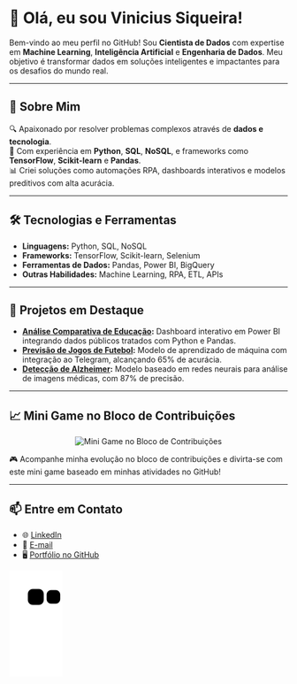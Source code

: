 # 👋 Olá, eu sou Vinicius Siqueira!  

Bem-vindo ao meu perfil no GitHub! Sou **Cientista de Dados** com expertise em **Machine Learning**, **Inteligência Artificial** e **Engenharia de Dados**. Meu objetivo é transformar dados em soluções inteligentes e impactantes para os desafios do mundo real.

---

## 🚀 Sobre Mim

🔍 Apaixonado por resolver problemas complexos através de **dados e tecnologia**.  
🧠 Com experiência em **Python**, **SQL**, **NoSQL**, e frameworks como **TensorFlow**, **Scikit-learn** e **Pandas**.  
📊 Criei soluções como automações RPA, dashboards interativos e modelos preditivos com alta acurácia.  

---

## 🛠️ Tecnologias e Ferramentas
- **Linguagens:** Python, SQL, NoSQL  
- **Frameworks:** TensorFlow, Scikit-learn, Selenium  
- **Ferramentas de Dados:** Pandas, Power BI, BigQuery  
- **Outras Habilidades:** Machine Learning, RPA, ETL, APIs  

---

## 🌟 Projetos em Destaque

- **[Análise Comparativa de Educação](https://github.com/vinisique/analise-educacao):** Dashboard interativo em Power BI integrando dados públicos tratados com Python e Pandas.  
- **[Previsão de Jogos de Futebol](https://github.com/vinisique/previsao-jogos):** Modelo de aprendizado de máquina com integração ao Telegram, alcançando 65% de acurácia.  
- **[Detecção de Alzheimer](https://github.com/vinisique/deteccao-alzheimer):** Modelo baseado em redes neurais para análise de imagens médicas, com 87% de precisão.  

---

## 📈 Mini Game no Bloco de Contribuições

<div align="center">
  <img src="https://github.com/vinisique/vinisique/raw/main/contribution_game.gif" alt="Mini Game no Bloco de Contribuições" />
</div>

🎮 Acompanhe minha evolução no bloco de contribuições e divirta-se com este mini game baseado em minhas atividades no GitHub!  

---

## 📫 Entre em Contato
- 🌐 [LinkedIn](https://www.linkedin.com/in/vinicius-siqueira1)  
- 📧 [E-mail](mailto:vinniesique@gmail.com)  
- 🖥️ [Portfólio no GitHub](https://github.com/vinisique)

![Snake animation](https://raw.githubusercontent.com/vinisique/vinisique/output/github-contribution-grid-snake.svg)
